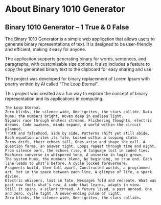 
# About Binary 1010 Generator

## Binary 1010 Generator – 1 True & 0 False

The Binary 1010 Generator is a simple web application that allows users to generate binary representations of text. It is designed to be user-friendly and efficient, making it easy for anyone.

The application supports generating binary for words, sentences, and paragraphs, with customizable size options. It also includes a feature to copy the generated binary text to the clipboard for easy sharing and use.

The project was developed for binary replacement of Lorem Ipsum with poetry written by AI called "The Loop Eternal".

This project was created as a fun way to explore the concept of binary representation and its applications in computing.

```
The Loop Eternal
Zero blinks, the silence wide, One ignites, the stars collide. Data hums, the numbers bright, Woven deep in endless light.
Signals race through endless streams, Flickering thoughts, electric dreams. Code awakens, minds expand, A world within the circuit planned.
Truth and falsehood, side by side, Patterns shift yet still abide. Each equation writes its fate, Locked within a looping state.
Zeros drift, their echoes tall, Ones arise and shape the call. A question forms, an answer tight, Loops repeat through time and night.
From silence born, the echoes rise, A language lost in coded ties. Machines converse in whispered tone, A universe in logic grown.
The system hums, the numbers blend, No beginning, no true end. Each line leads to what’s before, A cycle locked forevermore.
Fragments build, then fall apart, Constructed worlds, a programmed art. Yet in the space between each line, A glimpse of life, a spark divine.
Electric whispers, lost in fate, Messages fold and recreate. What was past now fuels what’s new, A code that learns, adapts in view.
Still it spins, a silent thread, A future lived, a past unread. One and zero, cycle tight, A never-ending pulse of light.
Zero blinks, the silence wide, One ignites, the stars collide…
```
